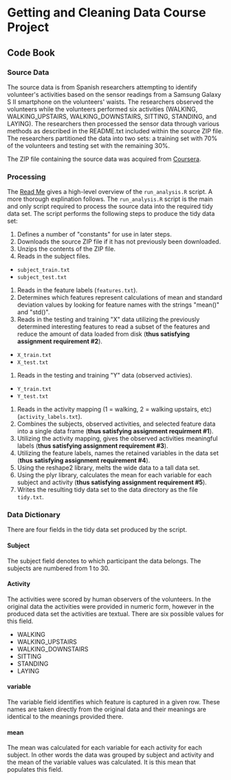 Getting and Cleaning Data Course Project
========

## Code Book

### Source Data

The source data is from Spanish researchers attempting to identify volunteer's activities based on the sensor readings from a Samsung Galaxy S II smartphone on the volunteers' waists. The researchers observed the volunteers while the volunteers performed six activities (WALKING, WALKING_UPSTAIRS, WALKING_DOWNSTAIRS, SITTING, STANDING, and LAYING). The researchers then processed the sensor data through various methods as described in the README.txt included within the source ZIP file. The researchers partitioned the data into two sets: a training set with 70% of the volunteers and testing set with the remaining 30%.

The ZIP file containing the source data was acquired from [Coursera](https://d396qusza40orc.cloudfront.net/getdata%2Fprojectfiles%2FUCI%20HAR%20Dataset.zip).

### Processing

The [Read Me](README.md) gives a high-level overview of the `run_analysis.R` script. A more thorough explination follows. The `run_analysis.R` script is the main and only script required to process the source data into the required tidy data set. The script performs the following steps to produce the tidy data set:

1. Defines a number of "constants" for use in later steps.
1. Downloads the source ZIP file if it has not previously been downloaded.
1. Unzips the contents of the ZIP file.
1. Reads in the subject files.
  * `subject_train.txt`
  * `subject_test.txt`
1. Reads in the feature labels (`features.txt`).
1. Determines which features represent calculations of mean and standard deviation values by looking for feature names with the strings "mean()" and "std()".
1. Reads in the testing and training "X" data utilizing the previously determined interesting features to read a subset of the features and reduce the amount of data loaded from disk (**thus satisfying assignment requirement #2**).
  * `X_train.txt`
  * `X_test.txt`
1. Reads in the testing and training "Y" data (observed activies).
  * `Y_train.txt`
  * `Y_test.txt`
1. Reads in the activity mapping (1 = walking, 2 = walking upstairs, etc) (`activity_labels.txt`).
1. Combines the subjects, observed activities, and selected feature data into a single data frame (**thus satisfying assignment requirment #1**).
1. Utilizing the activity mapping, gives the observed activities meaningful labels (**thus satisfying assignment requirement #3**).
1. Utilizing the feature labels, names the retained variables in the data set (**thus satisfying assignment requirement #4**).
1. Using the reshape2 library, melts the wide data to a tall data set.
1. Using the plyr library, calculates the mean for each variable for each subject and activity (**thus satisfying assignment requirement #5**). 
1. Writes the resulting tidy data set to the data directory as the file `tidy.txt`.

### Data Dictionary
There are four fields in the tidy data set produced by the script.

#### Subject
The subject field denotes to which participant the data belongs. The subjects are numbered from 1 to 30.

#### Activity
The activities were scored by human observers of the volunteers. In the original data the activities were provided in numeric form, however in the produced data set the activities are textual. There are six possible values for this field.
* WALKING
* WALKING_UPSTAIRS
* WALKING_DOWNSTAIRS
* SITTING
* STANDING
* LAYING

#### variable
The variable field identifies which feature is captured in a given row. These names are taken directly from the original data and their meanings are identical to the meanings provided there.

#### mean
The mean was calculated for each variable for each activity for each subject. In other words the data was grouped by subject and activity and the mean of the variable values was calculated. It is this mean that populates this field.

